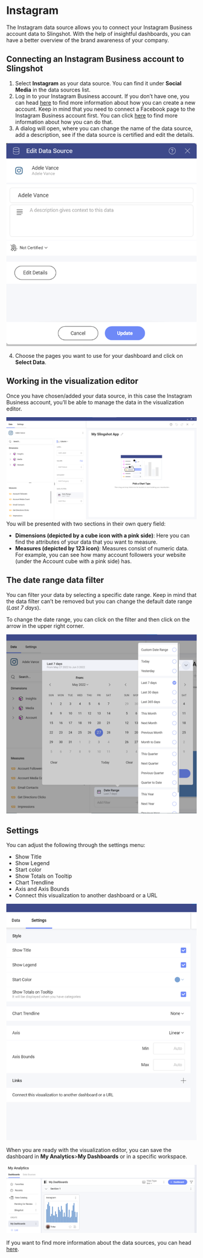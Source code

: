 # Instagram

The Instagram data source allows you to connect your Instagram Business account data to Slingshot. With the help of insightful dashboards, you can have a better overview of the brand awareness of your company.

## Connecting an Instagram Business account to Slingshot

1.	Select **Instagram** as your data source. You can find it under **Social Media** in the data sources list.
2.	Log in to your Instagram Business account. If you don’t have one, you can head [here](https://business.instagram.com/getting-started) to find more information about how you can create a new account. Keep in mind that you need to connect a Facebook page to the Instagram Business account first. You can click [here](https://help.instagram.com/399237934150902) to find more information about how you can do that.
3.	A dialog will open, where you can change the name of the data source, add a description, see if the data source is certified and edit the details. 

<img src="./images/instagram-edit-data-source.png" alt="Edit data source dialog" class="responsive-img"/>

4. Choose the pages you want to use for your dashboard and click on **Select Data**.

## Working in the visualization editor

Once you have chosen/added your data source, in this case the Instagram Business account, you’ll be able to manage the data in the visualization editor. 

<img src="./images/instagram-visualization-editor.png" alt="Instagram visualization editor" class="responsive-img"/>
You will be presented with two sections in their own query field:

- **Dimensions (depicted by a cube icon with a pink side)**: Here you can find the attributes of your data that you want to measure.
- **Measures (depicted by 123 icon)**: Measures consist of numeric data. For example, you can see how many account followers your website (under the Account cube with a pink side) has.

## The date range data filter

You can filter your data by selecting a specific date range. Keep in mind that the data filter can’t be removed but you can change the default date range (*Last 7 days*).

To change the date range, you can click on the filter and then click on the arrow in the upper right corner.

<img src="./images/instagram-date-range.png" alt="Instagram date range options" class="responsive-img"/>

## Settings

You can adjust the following through the settings menu:
- Show Title
- Show Legend
- Start color
- Show Totals on Tooltip
- Chart Trendline
- Axis and Axis Bounds
- Connect this visualization to another dashboard or a URL

<img src="./images/instagram-settings-options.png" alt="Options in the instagram settings" class="responsive-img"/>

When you are ready with the visualization editor, you can save the dashboard in **My Analytics**>**My Dashboards** or in a specific workspace. 

<img src="./images/instagram-dashboards.png" alt="Dashboard section with an instagram dashboard" class="responsive-img"/>

If you want to find more information about the data sources, you can head [here](https://www.slingshotapp.io/en/help/docs/analytics/datasources/overview). 